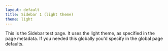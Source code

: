 ```yaml
---
layout: default
title: Sidebar 1 (light theme)
theme: light
---
```


This is the Sidebar test page. It uses the light theme, as specified in the page metadata. If you needed this globally you'd specify in the global page defaults.